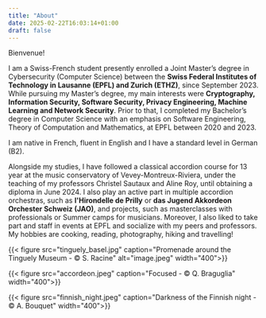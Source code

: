 ```yaml
---
title: "About"
date: 2025-02-22T16:03:14+01:00
draft: false
---
```


Bienvenue!

I am a Swiss-French student presently enrolled a Joint Master’s degree in Cybersecurity (Computer Science) between the **Swiss Federal
Institutes of Technology in Lausanne (EPFL) and Zurich (ETHZ)**, since September 2023. While pursuing my Master’s degree, my main interests were **Cryptography, Information Security, Software Security, 
Privacy Engineering, Machine Learning and Network Security**.
Prior to that, I completed my Bachelor’s degree in Computer Science with an emphasis on Software Engineering, Theory of Computation and Mathematics, at EPFL between 2020 and 2023.

I am native in French, fluent in English and I have a standard level in German (B2).

Alongside my studies, I have followed a classical accordion course for 13 year at the music conservatory of Vevey-Montreux-Riviera, 
under the teaching of my professors Christel Sautaux and Aline Roy, until obtaining a diploma in June 2024. 
I also play an active part in multiple accordion orchestras, such as **l'Hirondelle de Prilly** or **das Jugend Akkordeon Orchester Schweiz (JAO)**, and projects, such as masterclasses with professionals or Summer camps for musicians. 
Moreover, I also liked to take part and staff in events at EPFL and socialize with my peers and professors. My hobbies are cooking, reading, photography, hiking and travelling!

{{< figure src="tinguely_basel.jpg" caption="Promenade around the Tinguely Museum - &copy; S. Racine" alt="image.jpeg" width="400">}}

{{< figure src="accordeon.jpeg" caption="Focused - &copy; Q. Braguglia" width="400">}}

{{< figure src="finnish_night.jpeg" caption="Darkness of the Finnish night -  &copy; A. Bouquet" width="400">}}